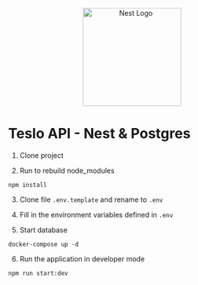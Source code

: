 <p align="center">
  <a href="http://nestjs.com/" target="blank"><img src="https://nestjs.com/img/logo-small.svg" width="200" alt="Nest Logo" /></a>
</p>

# Teslo API - Nest & Postgres

1. Clone project

2. Run to rebuild node_modules

```batch
npm install
```

3. Clone file `.env.template` and rename to `.env`

4. Fill in the environment variables defined in `.env`

5. Start database

```
docker-compose up -d
```

6. Run the application in developer mode

```
npm run start:dev
```

